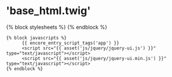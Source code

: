 # 'base_html.twig' <head>
    
<meta http-equiv="X-UA-Compatible" content="IE=edge">
<meta name="viewport" content="width=device-width, initial-scale=1, shrink-to-fit=no">
<meta name="description" content="">
<meta name="author" content="">
    
<title>{% block title %}Welcome!{% endblock %}</title>
    {% block stylesheets %}
          <link href="{{ asset('css/grid.css') }}" rel="stylesheet" /> 
          <link href="{{ asset('template/css/classic.css') }}" rel="stylesheet">
          <link rel="stylesheet" href="https://use.fontawesome.com/releases/v5.2.0/css/all.css" integrity="sha384-hWVjflwFxL6sNzntih27bfxkr27PmbbK/iSvJ+a4+0owXq79v+lsFkW54bOGbiDQ"
                crossorigin="anonymous">
          <link href="{{ asset('js/jquery/jquery-ui.css') }}" rel="stylesheet" />  
          <link rel="stylesheet" href="//cdn.datatables.net/1.10.20/css/jquery.dataTables.min.css">
    {% endblock %}

    {% block javascripts %}
          {{ encore_entry_script_tags('app') }}
          <script src="{{ asset('js/jquery/jquery-ui.js') }}" type="text/javascript"></script>
          <script src="{{ asset('js/jquery/jquery-ui.min.js') }}" type="text/javascript"></script>
    {% endblock %}
</head>
